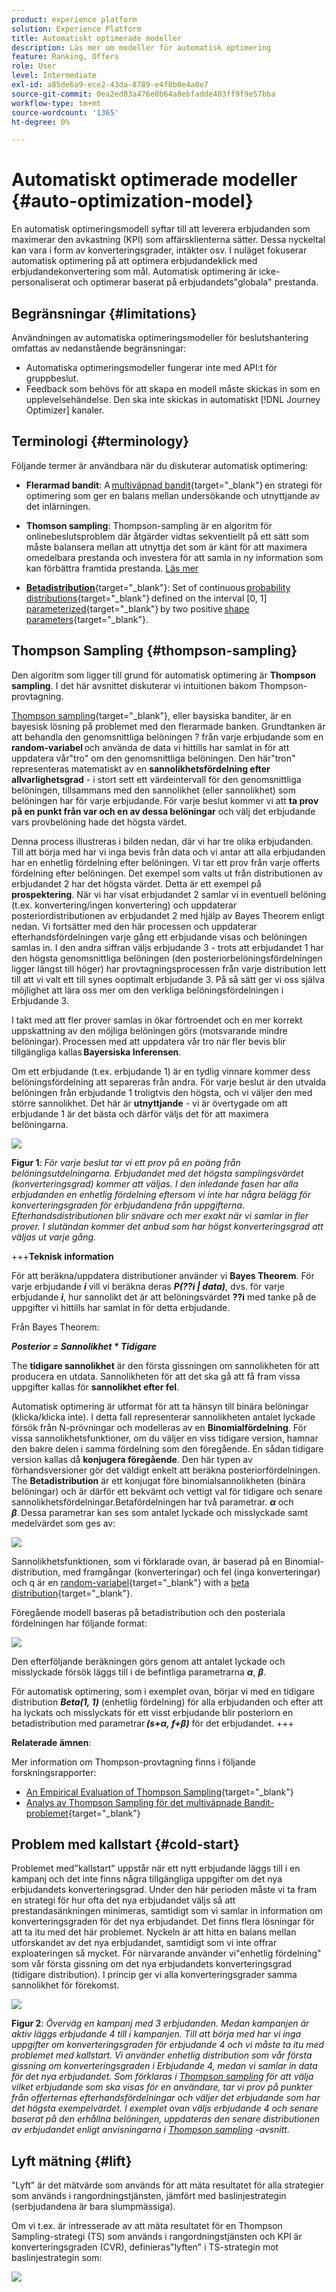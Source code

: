 ```yaml
---
product: experience platform
solution: Experience Platform
title: Automatiskt optimerade modeller
description: Läs mer om modeller för automatisk optimering
feature: Ranking, Offers
role: User
level: Intermediate
exl-id: a85de6a9-ece2-43da-8789-e4f8b0e4a0e7
source-git-commit: 0ea2ed03a476e0b64a8ebfadde403ff9f9e57bba
workflow-type: tm+mt
source-wordcount: '1365'
ht-degree: 0%

---
```


# Automatiskt optimerade modeller {#auto-optimization-model}

En automatisk optimeringsmodell syftar till att leverera erbjudanden som maximerar den avkastning (KPI) som affärsklienterna sätter. Dessa nyckeltal kan vara i form av konverteringsgrader, intäkter osv. I nuläget fokuserar automatisk optimering på att optimera erbjudandeklick med erbjudandekonvertering som mål. Automatisk optimering är icke-personaliserat och optimerar baserat på erbjudandets&quot;globala&quot; prestanda.

## Begränsningar {#limitations}

Användningen av automatiska optimeringsmodeller för beslutshantering omfattas av nedanstående begränsningar:

* Automatiska optimeringsmodeller fungerar inte med API:t för gruppbeslut.
* Feedback som behövs för att skapa en modell måste skickas in som en upplevelsehändelse. Den ska inte skickas in automatiskt [!DNL Journey Optimizer] kanaler.

## Terminologi {#terminology}

Följande termer är användbara när du diskuterar automatisk optimering:

* **Flerarmad bandit**: A [multiväpnad bandit](https://en.wikipedia.org/wiki/Multi-armed_bandit){target="_blank"} en strategi för optimering som ger en balans mellan undersökande och utnyttjande av det inlärningen.

* **Thomson sampling**: Thompson-sampling är en algoritm för onlinebeslutsproblem där åtgärder vidtas sekventiellt på ett sätt som måste balansera mellan att utnyttja det som är känt för att maximera omedelbara prestanda och investera för att samla in ny information som kan förbättra framtida prestanda. [Läs mer](#thompson-sampling)

* [**Betadistribution**](https://en.wikipedia.org/wiki/Beta_distribution){target="_blank"}: Set of continuous [probability distributions](https://en.wikipedia.org/wiki/Probability_distribution){target="_blank"} defined on the interval [0, 1] [parameterized](https://en.wikipedia.org/wiki/Statistical_parameter){target="_blank"} by two positive [shape parameters](https://en.wikipedia.org/wiki/Shape_parameter){target="_blank"}.

## Thompson Sampling {#thompson-sampling}

Den algoritm som ligger till grund för automatisk optimering är **Thompson sampling**. I det här avsnittet diskuterar vi intuitionen bakom Thompson-provtagning.

[Thompson sampling](https://en.wikipedia.org/wiki/Thompson_sampling){target="_blank"}, eller baysiska banditer, är en bayesisk lösning på problemet med den flerarmade banken.  Grundtanken är att behandla den genomsnittliga belöningen ? från varje erbjudande som en **random-variabel** och använda de data vi hittills har samlat in för att uppdatera vår&quot;tro&quot; om den genomsnittliga belöningen. Den här&quot;tron&quot; representeras matematiskt av en **sannolikhetsfördelning efter allvarlighetsgrad** - i stort sett ett värdeintervall för den genomsnittliga belöningen, tillsammans med den sannolikhet (eller sannolikhet) som belöningen har för varje erbjudande. För varje beslut kommer vi att **ta prov på en punkt från var och en av dessa belöningar** och välj det erbjudande vars provbelöning hade det högsta värdet.

Denna process illustreras i bilden nedan, där vi har tre olika erbjudanden. Till att börja med har vi inga bevis från data och vi antar att alla erbjudanden har en enhetlig fördelning efter belöningen. Vi tar ett prov från varje offerts fördelning efter belöningen. Det exempel som valts ut från distributionen av erbjudandet 2 har det högsta värdet. Detta är ett exempel på **prospektering**. När vi har visat erbjudandet 2 samlar vi in eventuell belöning (t.ex. konvertering/ingen konvertering) och uppdaterar posteriordistributionen av erbjudandet 2 med hjälp av Bayes Theorem enligt nedan.  Vi fortsätter med den här processen och uppdaterar efterhandsfördelningen varje gång ett erbjudande visas och belöningen samlas in. I den andra siffran väljs erbjudande 3 - trots att erbjudandet 1 har den högsta genomsnittliga belöningen (den posteriorbelöningsfördelningen ligger längst till höger) har provtagningsprocessen från varje distribution lett till att vi valt ett till synes ooptimalt erbjudande 3. På så sätt ger vi oss själva möjlighet att lära oss mer om den verkliga belöningsfördelningen i Erbjudande 3.

I takt med att fler prover samlas in ökar förtroendet och en mer korrekt uppskattning av den möjliga belöningen görs (motsvarande mindre belöningar). Processen med att uppdatera vår tro när fler bevis blir tillgängliga kallas **Bayersiska Inferensen**.

Om ett erbjudande (t.ex. erbjudande 1) är en tydlig vinnare kommer dess belöningsfördelning att separeras från andra. För varje beslut är den utvalda belöningen från erbjudande 1 troligtvis den högsta, och vi väljer den med större sannolikhet. Det här är **utnyttjande** - vi är övertygade om att erbjudande 1 är det bästa och därför väljs det för att maximera belöningarna.

![](../assets/ai-ranking-thompson-sampling.png)

**Figur 1**: *För varje beslut tar vi ett prov på en poäng från belöningsutdelningarna. Erbjudandet med det högsta samplingsvärdet (konverteringsgrad) kommer att väljas. I den inledande fasen har alla erbjudanden en enhetlig fördelning eftersom vi inte har några belägg för konverteringsgraden för erbjudandena från uppgifterna. Efterhandsdistributionen blir snävare och mer exakt när vi samlar in fler prover. I slutändan kommer det anbud som har högst konverteringsgrad att väljas ut varje gång.*

<!--
![](../assets/ai-ranking-thompson-sampling-initial.png)
![](../assets/ai-ranking-thompson-sampling-intermediate.png)
![](../assets/ai-ranking-thompson-sampling-ultimate.png)
-->

+++**Teknisk information**

För att beräkna/uppdatera distributioner använder vi **Bayes Theorem**. För varje erbjudande ***i*** vill vi beräkna deras ***P(??i | data)***, dvs. för varje erbjudande ***i***, hur sannolikt det är att belöningsvärdet **??i** med tanke på de uppgifter vi hittills har samlat in för detta erbjudande.

Från Bayes Theorem:

***Posterior = Sannolikhet * Tidigare***

The **tidigare sannolikhet** är den första gissningen om sannolikheten för att producera en utdata. Sannolikheten för att det ska gå att få fram vissa uppgifter kallas för **sannolikhet efter fel**. 

Automatisk optimering är utformat för att ta hänsyn till binära belöningar (klicka/klicka inte). I detta fall representerar sannolikheten antalet lyckade försök från N-prövningar och modelleras av en **Binomialfördelning**. För vissa sannolikhetsfunktioner, om du väljer en viss tidigare version, hamnar den bakre delen i samma fördelning som den föregående. En sådan tidigare version kallas då **konjugera föregående**. Den här typen av förhandsversioner gör det väldigt enkelt att beräkna posteriorfördelningen. The **Betadistribution** är ett konjugat före binomialsannolikheten (binära belöningar) och är därför ett bekvämt och vettigt val för tidigare och senare sannolikhetsfördelningar.Betafördelningen har två parametrar. ***α*** och ***β***. Dessa parametrar kan ses som antalet lyckade och misslyckade samt medelvärdet som ges av:

![](../assets/ai-ranking-beta-distribution.png)

Sannolikhetsfunktionen, som vi förklarade ovan, är baserad på en Binomial-distribution, med framgångar (konverteringar) och fel (inga konverteringar) och q är en [random-variabel](https://en.wikipedia.org/wiki/Random_variable){target="_blank"} with a [beta distribution](https://en.wikipedia.org/wiki/Beta_distribution){target="_blank"}.

Föregående modell baseras på betadistribution och den posteriala fördelningen har följande format:

![](../assets/ai-ranking-posterior-distribution.svg)

Den efterföljande beräkningen görs genom att antalet lyckade och misslyckade försök läggs till i de befintliga parametrarna ***α***, ***β***.

För automatisk optimering, som i exemplet ovan, börjar vi med en tidigare distribution ***Beta(1, 1)*** (enhetlig fördelning) för alla erbjudanden och efter att ha lyckats och misslyckats för ett visst erbjudande blir posteriorn en betadistribution med parametrar ***(s+α, f+β)*** för det erbjudandet.
+++

**Relaterade ämnen**:

Mer information om Thompson-provtagning finns i följande forskningsrapporter:
* [An Empirical Evaluation of Thompson Sampling](https://proceedings.neurips.cc/paper/2011/file/e53a0a2978c28872a4505bdb51db06dc-Paper.pdf){target="_blank"}
* [Analys av Thompson Sampling för det multiväpnade Bandit-problemet](https://proceedings.mlr.press/v23/agrawal12/agrawal12.pdf){target="_blank"}

## Problem med kallstart {#cold-start}

Problemet med&quot;kallstart&quot; uppstår när ett nytt erbjudande läggs till i en kampanj och det inte finns några tillgängliga uppgifter om det nya erbjudandets konverteringsgrad. Under den här perioden måste vi ta fram en strategi för hur ofta det nya erbjudandet väljs så att prestandasänkningen minimeras, samtidigt som vi samlar in information om konverteringsgraden för det nya erbjudandet. Det finns flera lösningar för att ta itu med det här problemet. Nyckeln är att hitta en balans mellan utforskandet av det nya erbjudandet, samtidigt som vi inte offrar exploateringen så mycket. För närvarande använder vi&quot;enhetlig fördelning&quot; som vår första gissning om det nya erbjudandets konverteringsgrad (tidigare distribution). I princip ger vi alla konverteringsgrader samma sannolikhet för förekomst.


![](../assets/ai-ranking-cold-start-strategies.png)

**Figur 2**: *Överväg en kampanj med 3 erbjudanden. Medan kampanjen är aktiv läggs erbjudande 4 till i kampanjen. Till att börja med har vi inga uppgifter om konverteringsgraden för erbjudande 4 och vi måste ta itu med problemet med kallstart. Vi använder enhetlig distribution som vår första gissning om konverteringsgraden i Erbjudande 4, medan vi samlar in data för det nya erbjudandet. Som förklaras i [Thompson sampling](#thompson-sampling) för att välja vilket erbjudande som ska visas för en användare, tar vi prov på punkter från offerternas efterhandsfördelningar och väljer det erbjudande som har det högsta exempelvärdet. I exemplet ovan väljs erbjudande 4 och senare baserat på den erhållna belöningen, uppdateras den senare distributionen av erbjudandet enligt anvisningarna i [Thompson sampling](#thompson-sampling) -avsnitt.*

## Lyft mätning {#lift}

&quot;Lyft&quot; är det mätvärde som används för att mäta resultatet för alla strategier som används i rangordningstjänsten, jämfört med baslinjestrategin (serbjudandena är bara slumpmässiga).

Om vi t.ex. är intresserade av att mäta resultatet för en Thompson Sampling-strategi (TS) som används i rangordningstjänsten och KPI är konverteringsgraden (CVR), definieras&quot;lyften&quot; i TS-strategin mot baslinjestrategin som:

![](../assets/ai-ranking-lift.png)
